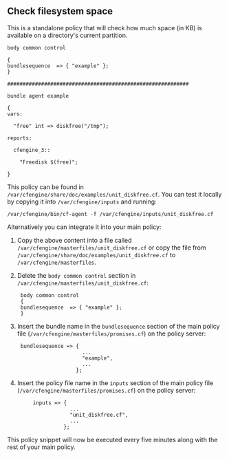 ## Check filesystem space

This is a standalone policy that will check how much space (in KB) is available on a directory's current partition.

	body common control

	{
	bundlesequence  => { "example" };
	}

	###########################################################

	bundle agent example

	{
	vars:

	  "free" int => diskfree("/tmp");

	reports:

	  cfengine_3::

	    "Freedisk $(free)";

	}

This policy can be found in `/var/cfengine/share/doc/examples/unit_diskfree.cf`. You can test it locally by copying it into `/var/cfengine/inputs` and running:

	/var/cfengine/bin/cf-agent -f /var/cfengine/inputs/unit_diskfree.cf

Alternatively you can integrate it into your main policy:

1. Copy the above content into a file called `/var/cfengine/masterfiles/unit_diskfree.cf` or copy the file from `/var/cfengine/share/doc/examples/unit_diskfree.cf` to `/var/cfengine/masterfiles`.

2. Delete the `body common control` section in `/var/cfengine/masterfiles/unit_diskfree.cf`:

		body common control
		{
		bundlesequence  => { "example" };
		}

3. Insert the bundle name in the `bundlesequence` section of the main policy file (`/var/cfengine/masterfiles/promises.cf`) on the policy server:

	    bundlesequence => {
		                    ...
		                    "example",
		                    ...
		                  };

4. Insert the policy file name in the `inputs` section of the main policy file (`/var/cfengine/masterfiles/promises.cf`) on the policy server:

            inputs => {
                        ...
                        "unit_diskfree.cf",
                        ...
                      };

This policy snippet will now be executed every five minutes along with the rest of your main policy.
